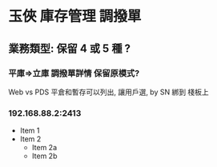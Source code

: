 # 玉俠 庫存管理 調撥單
## 業務類型: 保留 4 或 5 種 ?

### 平庫=>立庫 調撥單詳情 保留原模式?
Web vs PDS
平倉和暫存可以列出, 讓用戶選, 
by SN 綁到 棧板上

### 192.168.88.2:2413



* Item 1
* Item 2
  * Item 2a
  * Item 2b
